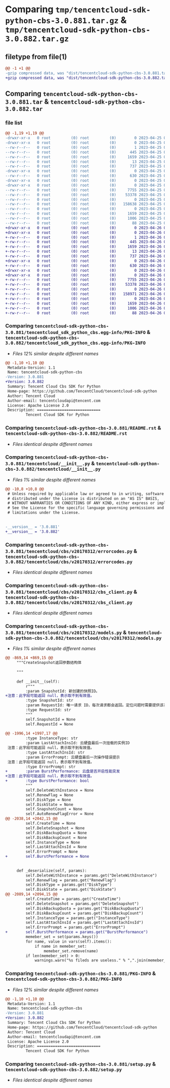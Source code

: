 # Comparing `tmp/tencentcloud-sdk-python-cbs-3.0.881.tar.gz` & `tmp/tencentcloud-sdk-python-cbs-3.0.882.tar.gz`

## filetype from file(1)

```diff
@@ -1 +1 @@
-gzip compressed data, was "dist/tencentcloud-sdk-python-cbs-3.0.881.tar", last modified: Tue Apr 25 00:28:19 2023, max compression
+gzip compressed data, was "dist/tencentcloud-sdk-python-cbs-3.0.882.tar", last modified: Wed Apr 26 03:00:47 2023, max compression
```

## Comparing `tencentcloud-sdk-python-cbs-3.0.881.tar` & `tencentcloud-sdk-python-cbs-3.0.882.tar`

### file list

```diff
@@ -1,19 +1,19 @@
-drwxr-xr-x   0 root         (0) root         (0)        0 2023-04-25 00:28:19.000000 tencentcloud-sdk-python-cbs-3.0.881/
-drwxr-xr-x   0 root         (0) root         (0)        0 2023-04-25 00:28:19.000000 tencentcloud-sdk-python-cbs-3.0.881/tencentcloud_sdk_python_cbs.egg-info/
--rw-r--r--   0 root         (0) root         (0)        1 2023-04-25 00:28:19.000000 tencentcloud-sdk-python-cbs-3.0.881/tencentcloud_sdk_python_cbs.egg-info/dependency_links.txt
--rw-r--r--   0 root         (0) root         (0)      445 2023-04-25 00:28:19.000000 tencentcloud-sdk-python-cbs-3.0.881/tencentcloud_sdk_python_cbs.egg-info/SOURCES.txt
--rw-r--r--   0 root         (0) root         (0)     1659 2023-04-25 00:28:19.000000 tencentcloud-sdk-python-cbs-3.0.881/tencentcloud_sdk_python_cbs.egg-info/PKG-INFO
--rw-r--r--   0 root         (0) root         (0)       13 2023-04-25 00:28:19.000000 tencentcloud-sdk-python-cbs-3.0.881/tencentcloud_sdk_python_cbs.egg-info/top_level.txt
--rw-r--r--   0 root         (0) root         (0)      737 2023-04-25 00:28:19.000000 tencentcloud-sdk-python-cbs-3.0.881/README.rst
-drwxr-xr-x   0 root         (0) root         (0)        0 2023-04-25 00:28:19.000000 tencentcloud-sdk-python-cbs-3.0.881/tencentcloud/
--rw-r--r--   0 root         (0) root         (0)      630 2023-04-25 00:28:19.000000 tencentcloud-sdk-python-cbs-3.0.881/tencentcloud/__init__.py
-drwxr-xr-x   0 root         (0) root         (0)        0 2023-04-25 00:28:19.000000 tencentcloud-sdk-python-cbs-3.0.881/tencentcloud/cbs/
-drwxr-xr-x   0 root         (0) root         (0)        0 2023-04-25 00:28:19.000000 tencentcloud-sdk-python-cbs-3.0.881/tencentcloud/cbs/v20170312/
--rw-r--r--   0 root         (0) root         (0)     7755 2023-04-25 00:28:19.000000 tencentcloud-sdk-python-cbs-3.0.881/tencentcloud/cbs/v20170312/errorcodes.py
--rw-r--r--   0 root         (0) root         (0)    53378 2023-04-25 00:28:19.000000 tencentcloud-sdk-python-cbs-3.0.881/tencentcloud/cbs/v20170312/cbs_client.py
--rw-r--r--   0 root         (0) root         (0)        0 2023-04-25 00:28:19.000000 tencentcloud-sdk-python-cbs-3.0.881/tencentcloud/cbs/v20170312/__init__.py
--rw-r--r--   0 root         (0) root         (0)   158638 2023-04-25 00:28:19.000000 tencentcloud-sdk-python-cbs-3.0.881/tencentcloud/cbs/v20170312/models.py
--rw-r--r--   0 root         (0) root         (0)        0 2023-04-25 00:28:19.000000 tencentcloud-sdk-python-cbs-3.0.881/tencentcloud/cbs/__init__.py
--rw-r--r--   0 root         (0) root         (0)     1659 2023-04-25 00:28:19.000000 tencentcloud-sdk-python-cbs-3.0.881/PKG-INFO
--rw-r--r--   0 root         (0) root         (0)     1006 2023-04-25 00:28:19.000000 tencentcloud-sdk-python-cbs-3.0.881/setup.py
--rw-r--r--   0 root         (0) root         (0)       88 2023-04-25 00:28:19.000000 tencentcloud-sdk-python-cbs-3.0.881/setup.cfg
+drwxr-xr-x   0 root         (0) root         (0)        0 2023-04-26 03:00:47.000000 tencentcloud-sdk-python-cbs-3.0.882/
+drwxr-xr-x   0 root         (0) root         (0)        0 2023-04-26 03:00:47.000000 tencentcloud-sdk-python-cbs-3.0.882/tencentcloud_sdk_python_cbs.egg-info/
+-rw-r--r--   0 root         (0) root         (0)        1 2023-04-26 03:00:47.000000 tencentcloud-sdk-python-cbs-3.0.882/tencentcloud_sdk_python_cbs.egg-info/dependency_links.txt
+-rw-r--r--   0 root         (0) root         (0)      445 2023-04-26 03:00:47.000000 tencentcloud-sdk-python-cbs-3.0.882/tencentcloud_sdk_python_cbs.egg-info/SOURCES.txt
+-rw-r--r--   0 root         (0) root         (0)     1659 2023-04-26 03:00:47.000000 tencentcloud-sdk-python-cbs-3.0.882/tencentcloud_sdk_python_cbs.egg-info/PKG-INFO
+-rw-r--r--   0 root         (0) root         (0)       13 2023-04-26 03:00:47.000000 tencentcloud-sdk-python-cbs-3.0.882/tencentcloud_sdk_python_cbs.egg-info/top_level.txt
+-rw-r--r--   0 root         (0) root         (0)      737 2023-04-26 03:00:47.000000 tencentcloud-sdk-python-cbs-3.0.882/README.rst
+drwxr-xr-x   0 root         (0) root         (0)        0 2023-04-26 03:00:47.000000 tencentcloud-sdk-python-cbs-3.0.882/tencentcloud/
+-rw-r--r--   0 root         (0) root         (0)      630 2023-04-26 03:00:47.000000 tencentcloud-sdk-python-cbs-3.0.882/tencentcloud/__init__.py
+drwxr-xr-x   0 root         (0) root         (0)        0 2023-04-26 03:00:47.000000 tencentcloud-sdk-python-cbs-3.0.882/tencentcloud/cbs/
+drwxr-xr-x   0 root         (0) root         (0)        0 2023-04-26 03:00:47.000000 tencentcloud-sdk-python-cbs-3.0.882/tencentcloud/cbs/v20170312/
+-rw-r--r--   0 root         (0) root         (0)     7755 2023-04-26 03:00:47.000000 tencentcloud-sdk-python-cbs-3.0.882/tencentcloud/cbs/v20170312/errorcodes.py
+-rw-r--r--   0 root         (0) root         (0)    53378 2023-04-26 03:00:47.000000 tencentcloud-sdk-python-cbs-3.0.882/tencentcloud/cbs/v20170312/cbs_client.py
+-rw-r--r--   0 root         (0) root         (0)        0 2023-04-26 03:00:47.000000 tencentcloud-sdk-python-cbs-3.0.882/tencentcloud/cbs/v20170312/__init__.py
+-rw-r--r--   0 root         (0) root         (0)   158971 2023-04-26 03:00:47.000000 tencentcloud-sdk-python-cbs-3.0.882/tencentcloud/cbs/v20170312/models.py
+-rw-r--r--   0 root         (0) root         (0)        0 2023-04-26 03:00:47.000000 tencentcloud-sdk-python-cbs-3.0.882/tencentcloud/cbs/__init__.py
+-rw-r--r--   0 root         (0) root         (0)     1659 2023-04-26 03:00:47.000000 tencentcloud-sdk-python-cbs-3.0.882/PKG-INFO
+-rw-r--r--   0 root         (0) root         (0)     1006 2023-04-26 03:00:47.000000 tencentcloud-sdk-python-cbs-3.0.882/setup.py
+-rw-r--r--   0 root         (0) root         (0)       88 2023-04-26 03:00:47.000000 tencentcloud-sdk-python-cbs-3.0.882/setup.cfg
```

### Comparing `tencentcloud-sdk-python-cbs-3.0.881/tencentcloud_sdk_python_cbs.egg-info/PKG-INFO` & `tencentcloud-sdk-python-cbs-3.0.882/tencentcloud_sdk_python_cbs.egg-info/PKG-INFO`

 * *Files 12% similar despite different names*

```diff
@@ -1,10 +1,10 @@
 Metadata-Version: 1.1
 Name: tencentcloud-sdk-python-cbs
-Version: 3.0.881
+Version: 3.0.882
 Summary: Tencent Cloud Cbs SDK for Python
 Home-page: https://github.com/TencentCloud/tencentcloud-sdk-python
 Author: Tencent Cloud
 Author-email: tencentcloudapi@tencent.com
 License: Apache License 2.0
 Description: ============================
         Tencent Cloud SDK for Python
```

### Comparing `tencentcloud-sdk-python-cbs-3.0.881/README.rst` & `tencentcloud-sdk-python-cbs-3.0.882/README.rst`

 * *Files identical despite different names*

### Comparing `tencentcloud-sdk-python-cbs-3.0.881/tencentcloud/__init__.py` & `tencentcloud-sdk-python-cbs-3.0.882/tencentcloud/__init__.py`

 * *Files 1% similar despite different names*

```diff
@@ -10,8 +10,8 @@
 # Unless required by applicable law or agreed to in writing, software
 # distributed under the License is distributed on an "AS IS" BASIS,
 # WITHOUT WARRANTIES OR CONDITIONS OF ANY KIND, either express or implied.
 # See the License for the specific language governing permissions and
 # limitations under the License.
 
 
-__version__ = '3.0.881'
+__version__ = '3.0.882'
```

### Comparing `tencentcloud-sdk-python-cbs-3.0.881/tencentcloud/cbs/v20170312/errorcodes.py` & `tencentcloud-sdk-python-cbs-3.0.882/tencentcloud/cbs/v20170312/errorcodes.py`

 * *Files identical despite different names*

### Comparing `tencentcloud-sdk-python-cbs-3.0.881/tencentcloud/cbs/v20170312/cbs_client.py` & `tencentcloud-sdk-python-cbs-3.0.882/tencentcloud/cbs/v20170312/cbs_client.py`

 * *Files identical despite different names*

### Comparing `tencentcloud-sdk-python-cbs-3.0.881/tencentcloud/cbs/v20170312/models.py` & `tencentcloud-sdk-python-cbs-3.0.882/tencentcloud/cbs/v20170312/models.py`

 * *Files 1% similar despite different names*

```diff
@@ -869,14 +869,15 @@
     """CreateSnapshot返回参数结构体
 
     """
 
     def __init__(self):
         r"""
         :param SnapshotId: 新创建的快照ID。
+注意：此字段可能返回 null，表示取不到有效值。
         :type SnapshotId: str
         :param RequestId: 唯一请求 ID，每次请求都会返回。定位问题时需要提供该次请求的 RequestId。
         :type RequestId: str
         """
         self.SnapshotId = None
         self.RequestId = None
 
@@ -1996,14 +1997,17 @@
         :type InstanceType: str
         :param LastAttachInsId: 云硬盘最后一次挂载的实例ID
 注意：此字段可能返回 null，表示取不到有效值。
         :type LastAttachInsId: str
         :param ErrorPrompt: 云硬盘最后一次操作错误提示
 注意：此字段可能返回 null，表示取不到有效值。
         :type ErrorPrompt: str
+        :param BurstPerformance: 云盘是否开启性能突发
+注意：此字段可能返回 null，表示取不到有效值。
+        :type BurstPerformance: bool
         """
         self.DeleteWithInstance = None
         self.RenewFlag = None
         self.DiskType = None
         self.DiskState = None
         self.SnapshotCount = None
         self.AutoRenewFlagError = None
@@ -2038,14 +2042,15 @@
         self.CreateTime = None
         self.DeleteSnapshot = None
         self.DiskBackupQuota = None
         self.DiskBackupCount = None
         self.InstanceType = None
         self.LastAttachInsId = None
         self.ErrorPrompt = None
+        self.BurstPerformance = None
 
 
     def _deserialize(self, params):
         self.DeleteWithInstance = params.get("DeleteWithInstance")
         self.RenewFlag = params.get("RenewFlag")
         self.DiskType = params.get("DiskType")
         self.DiskState = params.get("DiskState")
@@ -2089,14 +2094,15 @@
         self.CreateTime = params.get("CreateTime")
         self.DeleteSnapshot = params.get("DeleteSnapshot")
         self.DiskBackupQuota = params.get("DiskBackupQuota")
         self.DiskBackupCount = params.get("DiskBackupCount")
         self.InstanceType = params.get("InstanceType")
         self.LastAttachInsId = params.get("LastAttachInsId")
         self.ErrorPrompt = params.get("ErrorPrompt")
+        self.BurstPerformance = params.get("BurstPerformance")
         memeber_set = set(params.keys())
         for name, value in vars(self).items():
             if name in memeber_set:
                 memeber_set.remove(name)
         if len(memeber_set) > 0:
             warnings.warn("%s fileds are useless." % ",".join(memeber_set))
```

### Comparing `tencentcloud-sdk-python-cbs-3.0.881/PKG-INFO` & `tencentcloud-sdk-python-cbs-3.0.882/PKG-INFO`

 * *Files 12% similar despite different names*

```diff
@@ -1,10 +1,10 @@
 Metadata-Version: 1.1
 Name: tencentcloud-sdk-python-cbs
-Version: 3.0.881
+Version: 3.0.882
 Summary: Tencent Cloud Cbs SDK for Python
 Home-page: https://github.com/TencentCloud/tencentcloud-sdk-python
 Author: Tencent Cloud
 Author-email: tencentcloudapi@tencent.com
 License: Apache License 2.0
 Description: ============================
         Tencent Cloud SDK for Python
```

### Comparing `tencentcloud-sdk-python-cbs-3.0.881/setup.py` & `tencentcloud-sdk-python-cbs-3.0.882/setup.py`

 * *Files identical despite different names*

